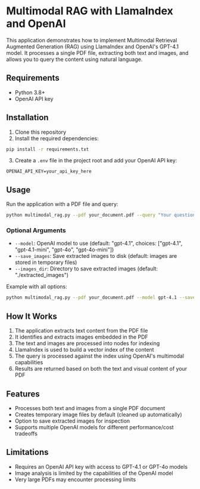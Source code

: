 # Multimodal RAG with LlamaIndex and OpenAI

This application demonstrates how to implement Multimodal Retrieval Augmented Generation (RAG) using LlamaIndex and OpenAI's GPT-4.1 model. It processes a single PDF file, extracting both text and images, and allows you to query the content using natural language.

## Requirements

- Python 3.8+
- OpenAI API key

## Installation

1. Clone this repository
2. Install the required dependencies:

```bash
pip install -r requirements.txt
```

3. Create a `.env` file in the project root and add your OpenAI API key:

```
OPENAI_API_KEY=your_api_key_here
```

## Usage

Run the application with a PDF file and query:

```bash
python multimodal_rag.py --pdf your_document.pdf --query "Your question here"
```

### Optional Arguments

- `--model`: OpenAI model to use (default: "gpt-4.1", choices: ["gpt-4.1", "gpt-4.1-mini", "gpt-4o", "gpt-4o-mini"])
- `--save_images`: Save extracted images to disk (default: images are stored in temporary files)
- `--images_dir`: Directory to save extracted images (default: "./extracted_images")

Example with all options:

```bash
python multimodal_rag.py --pdf your_document.pdf --model gpt-4.1 --save_images --images_dir ./my_images --query "Summarize the content of this document"
```

## How It Works

1. The application extracts text content from the PDF file
2. It identifies and extracts images embedded in the PDF
3. The text and images are processed into nodes for indexing
4. LlamaIndex is used to build a vector index of the content
5. The query is processed against the index using OpenAI's multimodal capabilities
6. Results are returned based on both the text and visual content of your PDF

## Features

- Processes both text and images from a single PDF document
- Creates temporary image files by default (cleaned up automatically)
- Option to save extracted images for inspection
- Supports multiple OpenAI models for different performance/cost tradeoffs

## Limitations

- Requires an OpenAI API key with access to GPT-4.1 or GPT-4o models
- Image analysis is limited by the capabilities of the OpenAI model
- Very large PDFs may encounter processing limits 